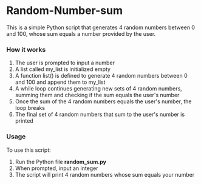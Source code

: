# Random-Number-sum

This is a simple Python script that generates 4 random numbers between 0 and 100, whose sum equals a number provided by the user.

### How it works
1. The user is prompted to input a number
2. A list called my_list is initialized empty
3. A function list() is defined to generate 4 random numbers between 0 and 100 and append them to my_list
4. A while loop continues generating new sets of 4 random numbers, summing them and checking if the sum equals the user's number
5. Once the sum of the 4 random numbers equals the user's number, the loop breaks
6. The final set of 4 random numbers that sum to the user's number is printed
### Usage
To use this script:
1. Run the Python file **random_sum.py**
2. When prompted, input an integer
3. The script will print 4 random numbers whose sum equals your number
